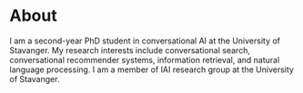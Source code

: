 # About

I am a second-year PhD student in conversational AI at the University of Stavanger. My research interests include conversational search, conversational recommender systems, information retrieval, and natural language processing. I am a member of IAI research group at the University of Stavanger.